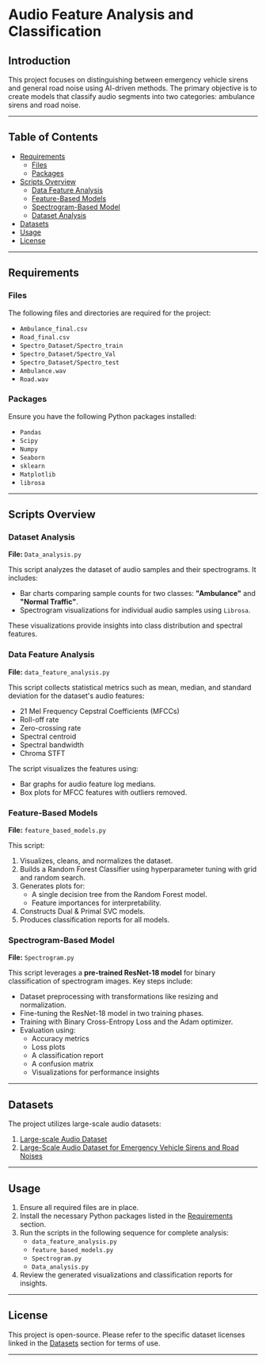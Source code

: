 

# Audio Feature Analysis and Classification

## Introduction

This project focuses on distinguishing between emergency vehicle sirens and general road noise using AI-driven methods. The primary objective is to create models that classify audio segments into two categories: ambulance sirens and road noise. 

---

## Table of Contents

- [Requirements](#requirements)
  - [Files](#files)
  - [Packages](#packages)
- [Scripts Overview](#scripts-overview)
  - [Data Feature Analysis](#data-feature-analysis)
  - [Feature-Based Models](#feature-based-models)
  - [Spectrogram-Based Model](#spectrogram-based-model)
  - [Dataset Analysis](#dataset-analysis)
- [Datasets](#datasets)
- [Usage](#usage)
- [License](#license)

---

## Requirements

### Files
The following files and directories are required for the project:
- `Ambulance_final.csv`
- `Road_final.csv`
- `Spectro_Dataset/Spectro_train`
- `Spectro_Dataset/Spectro_Val`
- `Spectro_Dataset/Spectro_test`
- `Ambulance.wav`
- `Road.wav`

### Packages
Ensure you have the following Python packages installed:
- `Pandas`
- `Scipy`
- `Numpy`
- `Seaborn`
- `sklearn`
- `Matplotlib`
- `librosa`

---

## Scripts Overview

### Dataset Analysis
**File:** `Data_analysis.py`

This script analyzes the dataset of audio samples and their spectrograms. It includes:
- Bar charts comparing sample counts for two classes: **"Ambulance"** and **"Normal Traffic"**.
- Spectrogram visualizations for individual audio samples using `Librosa`.

These visualizations provide insights into class distribution and spectral features.

### Data Feature Analysis
**File:** `data_feature_analysis.py`

This script collects statistical metrics such as mean, median, and standard deviation for the dataset's audio features:
- 21 Mel Frequency Cepstral Coefficients (MFCCs)
- Roll-off rate
- Zero-crossing rate
- Spectral centroid
- Spectral bandwidth
- Chroma STFT

The script visualizes the features using:
- Bar graphs for audio feature log medians.
- Box plots for MFCC features with outliers removed.

### Feature-Based Models
**File:** `feature_based_models.py`

This script:
1. Visualizes, cleans, and normalizes the dataset.
2. Builds a Random Forest Classifier using hyperparameter tuning with grid and random search.
3. Generates plots for:
   - A single decision tree from the Random Forest model.
   - Feature importances for interpretability.
4. Constructs Dual & Primal SVC models.
5. Produces classification reports for all models.

### Spectrogram-Based Model
**File:** `Spectrogram.py`

This script leverages a **pre-trained ResNet-18 model** for binary classification of spectrogram images. Key steps include:
- Dataset preprocessing with transformations like resizing and normalization.
- Fine-tuning the ResNet-18 model in two training phases.
- Training with Binary Cross-Entropy Loss and the Adam optimizer.
- Evaluation using:
  - Accuracy metrics
  - Loss plots
  - A classification report
  - A confusion matrix
  - Visualizations for performance insights



---

## Datasets

The project utilizes large-scale audio datasets:
1. [Large-scale Audio Dataset](https://www.nature.com/articles/s41597-022-01727-2)
2. [Large-Scale Audio Dataset for Emergency Vehicle Sirens and Road Noises](https://figshare.com/articles/media/Large-Scale_Audio_Dataset_for_Emergency_Vehicle_Sirens_and_Road_Noises/19291472)

---

## Usage

1. Ensure all required files are in place.
2. Install the necessary Python packages listed in the [Requirements](#requirements) section.
3. Run the scripts in the following sequence for complete analysis:
   - `data_feature_analysis.py`
   - `feature_based_models.py`
   - `Spectrogram.py`
   - `Data_analysis.py`
4. Review the generated visualizations and classification reports for insights.

---

## License

This project is open-source. Please refer to the specific dataset licenses linked in the [Datasets](#datasets) section for terms of use.

---



